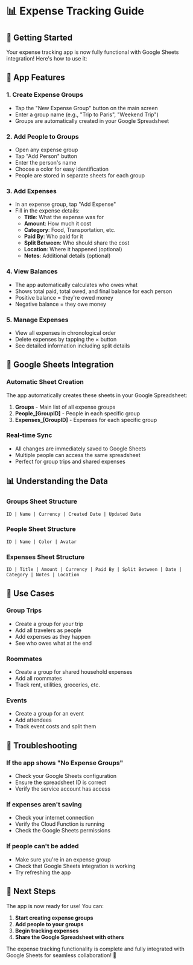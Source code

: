 # 📊 Expense Tracking Guide

## 🚀 Getting Started

Your expense tracking app is now fully functional with Google Sheets integration! Here's how to use it:

## 📱 App Features

### 1. **Create Expense Groups**
- Tap the "New Expense Group" button on the main screen
- Enter a group name (e.g., "Trip to Paris", "Weekend Trip")
- Groups are automatically created in your Google Spreadsheet

### 2. **Add People to Groups**
- Open any expense group
- Tap "Add Person" button
- Enter the person's name
- Choose a color for easy identification
- People are stored in separate sheets for each group

### 3. **Add Expenses**
- In an expense group, tap "Add Expense"
- Fill in the expense details:
  - **Title**: What the expense was for
  - **Amount**: How much it cost
  - **Category**: Food, Transportation, etc.
  - **Paid By**: Who paid for it
  - **Split Between**: Who should share the cost
  - **Location**: Where it happened (optional)
  - **Notes**: Additional details (optional)

### 4. **View Balances**
- The app automatically calculates who owes what
- Shows total paid, total owed, and final balance for each person
- Positive balance = they're owed money
- Negative balance = they owe money

### 5. **Manage Expenses**
- View all expenses in chronological order
- Delete expenses by tapping the × button
- See detailed information including split details

## 🔗 Google Sheets Integration

### **Automatic Sheet Creation**
The app automatically creates these sheets in your Google Spreadsheet:

1. **Groups** - Main list of all expense groups
2. **People_[GroupID]** - People in each specific group
3. **Expenses_[GroupID]** - Expenses for each specific group

### **Real-time Sync**
- All changes are immediately saved to Google Sheets
- Multiple people can access the same spreadsheet
- Perfect for group trips and shared expenses

## 📊 Understanding the Data

### **Groups Sheet Structure**
```
ID | Name | Currency | Created Date | Updated Date
```

### **People Sheet Structure**
```
ID | Name | Color | Avatar
```

### **Expenses Sheet Structure**
```
ID | Title | Amount | Currency | Paid By | Split Between | Date | Category | Notes | Location
```

## 🎯 Use Cases

### **Group Trips**
- Create a group for your trip
- Add all travelers as people
- Add expenses as they happen
- See who owes what at the end

### **Roommates**
- Create a group for shared household expenses
- Add all roommates
- Track rent, utilities, groceries, etc.

### **Events**
- Create a group for an event
- Add attendees
- Track event costs and split them

## 🔧 Troubleshooting

### **If the app shows "No Expense Groups"**
- Check your Google Sheets configuration
- Ensure the spreadsheet ID is correct
- Verify the service account has access

### **If expenses aren't saving**
- Check your internet connection
- Verify the Cloud Function is running
- Check the Google Sheets permissions

### **If people can't be added**
- Make sure you're in an expense group
- Check that Google Sheets integration is working
- Try refreshing the app

## 🚀 Next Steps

The app is now ready for use! You can:

1. **Start creating expense groups**
2. **Add people to your groups**
3. **Begin tracking expenses**
4. **Share the Google Spreadsheet with others**

The expense tracking functionality is complete and fully integrated with Google Sheets for seamless collaboration! 🎉 